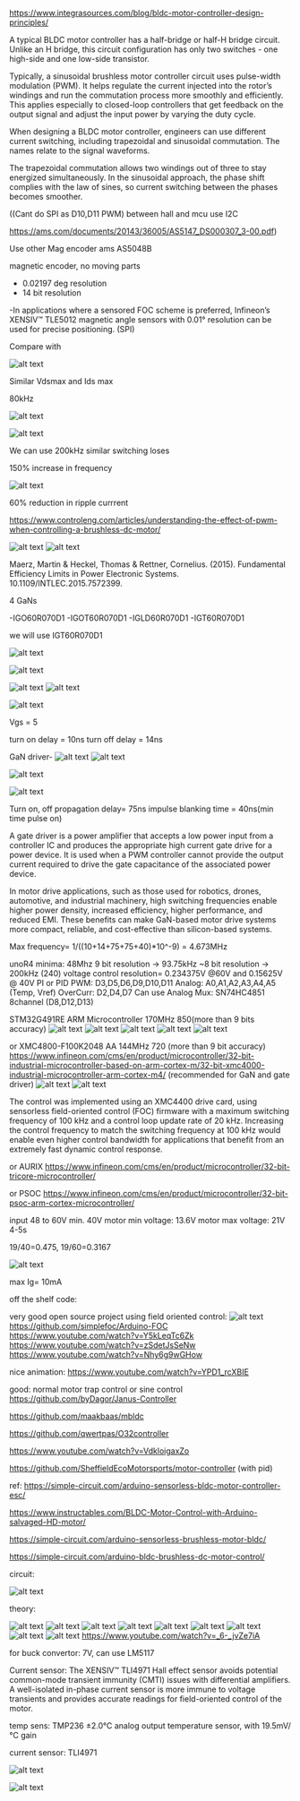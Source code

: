 https://www.integrasources.com/blog/bldc-motor-controller-design-principles/

A typical BLDC motor controller has a half-bridge or half-H bridge circuit. Unlike an H bridge, this circuit configuration has only two switches - one high-side and one low-side transistor.

Typically, a sinusoidal brushless motor controller circuit uses pulse-width modulation (PWM). It helps regulate the current injected into the rotor’s windings and run the commutation process more smoothly and efficiently. This applies especially to closed-loop controllers that get feedback on the output signal and adjust the input power by varying the duty cycle.

When designing a BLDC motor controller, engineers can use different current switching, including trapezoidal and sinusoidal commutation. The names relate to the signal waveforms. 

The trapezoidal commutation allows two windings out of three to stay energized simultaneously. In the sinusoidal approach, the phase shift complies with the law of sines, so current switching between the phases becomes smoother. 

((Cant do SPI as D10,D11 PWM) between hall and mcu use I2C

https://ams.com/documents/20143/36005/AS5147_DS000307_3-00.pdf)

Use other Mag encoder
ams AS5048B

magnetic encoder, no moving parts

- 0.02197 deg resolution
- 14 bit resolution

-In applications where a sensored FOC scheme is preferred, Infineon’s XENSIV™ TLE5012 magnetic angle sensors with 0.01° resolution can be used 
for precise positioning. (SPI)


Compare with 

![alt text](image-16.png)

Similar Vdsmax and Ids max

80kHz

![alt text](image-17.png)

![alt text](image-15.png)

We can use 200kHz similar switching loses

150% increase in frequency

![alt text](image-18.png)

60% reduction in ripple currrent

https://www.controleng.com/articles/understanding-the-effect-of-pwm-when-controlling-a-brushless-dc-motor/

![alt text](image-35.png)
![alt text](image-34.png)

Maerz, Martin & Heckel, Thomas & Rettner, Cornelius. (2015). Fundamental Efficiency Limits in Power Electronic Systems. 10.1109/INTLEC.2015.7572399. 

4 GaNs

-IGO60R070D1 
-IGOT60R070D1 
-IGLD60R070D1 
-IGT60R070D1 

we will use IGT60R070D1

![![alt text](image-1.png)](image.png)

![alt text](image-2.png)

![alt text](image-3.png)
![alt text](image-4.png)

![alt text](image-11.png)

Vgs = 5

turn on delay = 10ns
turn off delay = 14ns

GaN driver-
![alt text](image-13.png)
![alt text](image-12.png)

![alt text](image-33.png)

![alt text](image-37.png)

Turn on, off  propagation delay= 75ns
impulse blanking time = 40ns(min time pulse on)

A gate driver is a power amplifier that accepts a low power input from a controller IC and produces the appropriate high current gate drive for a power device. It is used when a PWM controller cannot provide the output current required to drive the gate capacitance of the associated power device.

In motor drive applications, such as those used for robotics, drones, automotive, and industrial machinery, high switching frequencies enable higher power density, increased efficiency, higher performance, and reduced EMI. These benefits can make GaN-based motor drive systems more compact, reliable, and cost-effective than silicon-based systems.

Max frequency= 1/((10+14+75+75+40)*10^-9) = 4.673MHz



unoR4 minima: 48Mhz
9 bit resolution -> 93.75kHz
~8 bit resolution -> 200kHz (240)
voltage control resolution= 0.234375V @60V and 0.15625V @ 40V
PI or PID
PWM: D3,D5,D6,D9,D10,D11
Analog: A0,A1,A2,A3,A4,A5 (Temp, Vref)
OverCurr: D2,D4,D7
Can use Analog Mux: SN74HC4851  8channel (D8,D12,D13)

STM32G491RE ARM Microcontroller 170MHz 850(more than 9 bits accuracy)
![alt text](image-5.png)
![alt text](image-6.png)
![alt text](image-7.png)
![alt text](image-8.png)
![alt text](image-9.png)

or XMC4800-F100K2048 AA 144MHz 720 (more than 9 bit accuracy)
https://www.infineon.com/cms/en/product/microcontroller/32-bit-industrial-microcontroller-based-on-arm-cortex-m/32-bit-xmc4000-industrial-microcontroller-arm-cortex-m4/
(recommended for GaN and gate driver)
![alt text](image-20.png)
![alt text](image-19.png)

The control was implemented using an XMC4400 drive card, using sensorless field-oriented control (FOC) firmware with a maximum switching frequency of 100 kHz and a control loop update rate of 
20 kHz. Increasing the control frequency to match the switching frequency at 100 kHz would enable even higher control bandwidth for applications that benefit from an extremely fast dynamic control response.

or AURIX 
https://www.infineon.com/cms/en/product/microcontroller/32-bit-tricore-microcontroller/

or PSOC
https://www.infineon.com/cms/en/product/microcontroller/32-bit-psoc-arm-cortex-microcontroller/

input 48 to 60V min. 40V
motor min voltage: 13.6V
motor max voltage: 21V
4-5s

19/40=0.475, 19/60=0.3167

![alt text](image-14.png)

max Ig= 10mA


off the shelf code:

very good open source project using field oriented control:
![alt text](image-22.png)
https://github.com/simplefoc/Arduino-FOC
https://www.youtube.com/watch?v=Y5kLeqTc6Zk
https://www.youtube.com/watch?v=zSdetJsSeNw
https://www.youtube.com/watch?v=Nhy6g9wGHow

nice animation:
https://www.youtube.com/watch?v=YPD1_rcXBIE
 
good: normal motor trap control or sine control
https://github.com/byDagor/Janus-Controller

https://github.com/maakbaas/mbldc

https://github.com/qwertpas/O32controller

https://www.youtube.com/watch?v=VdkloigaxZo

https://github.com/SheffieldEcoMotorsports/motor-controller (with pid)


ref:
https://simple-circuit.com/arduino-sensorless-bldc-motor-controller-esc/

https://www.instructables.com/BLDC-Motor-Control-with-Arduino-salvaged-HD-motor/

https://simple-circuit.com/arduino-sensorless-brushless-motor-bldc/

https://simple-circuit.com/arduino-bldc-brushless-dc-motor-control/

circuit:

![alt text](image-21.png)



theory:

![alt text](image-23.png)
![alt text](image-24.png)
![alt text](image-25.png)
![alt text](image-27.png)
![alt text](image-28.png)
![alt text](image-29.png)
![alt text](image-30.png)
![alt text](image-31.png)
![alt text](image-32.png)
https://www.youtube.com/watch?v=_6-_jvZe7iA

for buck convertor: 7V, can use LM5117

Current sensor:
The XENSIV™ TLI4971 Hall effect sensor avoids potential common-mode transient immunity (CMTI) issues with differential amplifiers. A well-isolated in-phase 
current sensor is more immune to voltage transients and provides accurate readings for field-oriented control of the motor. 

temp sens: TMP236 ±2.0°C analog output temperature sensor, with 19.5mV/°C gain

current sensor: TLI4971

![alt text](image-36.png)

![alt text](image-38.png)